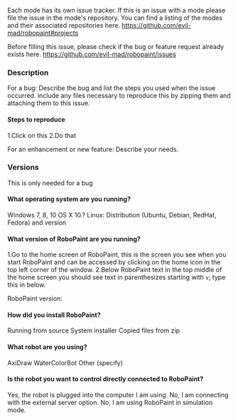 Each mode has its own issue tracker. If this is an issue with a mode please file
the issue in the mode's repository. You can find a listing of the modes and their
associated repositories here. <https://github.com/evil-mad/robopaint#projects>

Before filling this issue, please check if the bug or feature request already
exists here. <https://github.com/evil-mad/robopaint/issues>

### Description

For a bug: Describe the bug and list the steps you used when the issue occurred.
include any files necessary to reproduce this by zipping them and attaching them
to this issue.

#### Steps to reproduce
  1.Click on this
  2.Do that

For an enhancement or new feature: Describe your needs.

### Versions
This is only needed for a bug

#### What operating system are you running?
Windows 7, 8, 10
OS X 10.?
Linux: Distribution (Ubuntu, Debian, RedHat, Fedora) and version

#### What version of RoboPaint are you running?
  1.Go to the home screen of RoboPaint, this is the screen you see when you start
  RoboPaint and can be accessed by clicking on the home icon in the top left
  corner of the window.
  2.Below RoboPaint text in the top middle of the home screen you should see text
  in parenthesizes starting with `v`; type this in below.

RoboPaint version:

#### How did you install RoboPaint?
Running from source
System installer
Copied files from zip

#### What robot are you using?
AxiDraw
WaterColorBot
Other (specify)

#### Is the robot you want to control directly connected to RoboPaint?
Yes, the robot is plugged into the computer I am using.
No, I am connecting with the external server option.
No, I am using RoboPaint in simulation mode.
